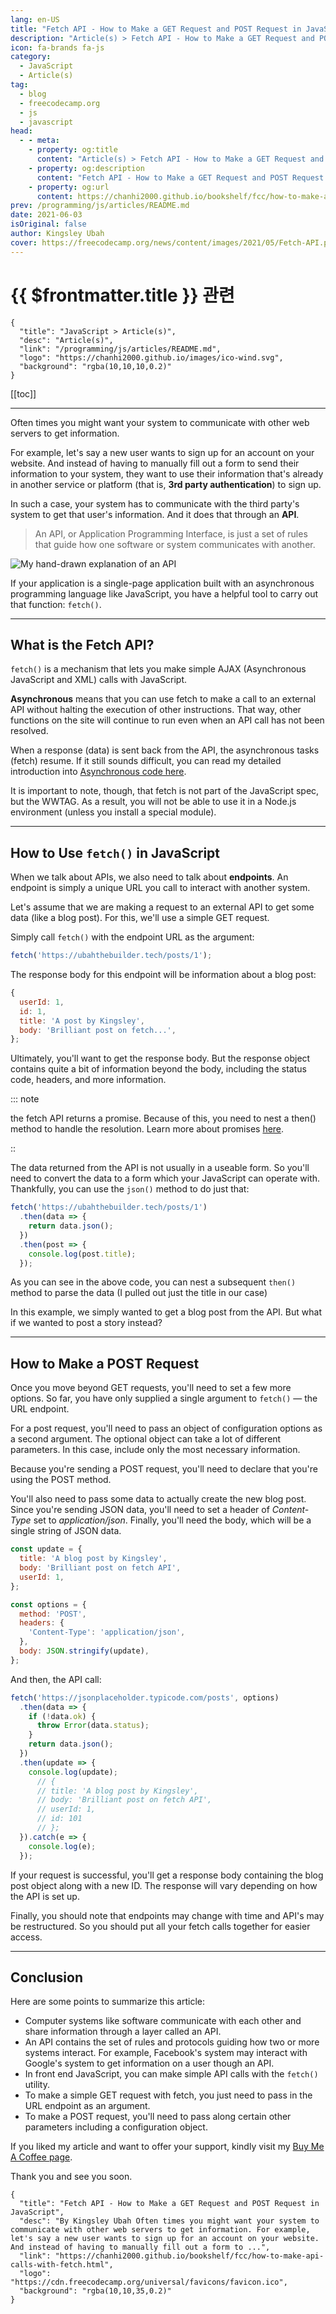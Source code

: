 ```yaml
---
lang: en-US
title: "Fetch API - How to Make a GET Request and POST Request in JavaScript"
description: "Article(s) > Fetch API - How to Make a GET Request and POST Request in JavaScript"
icon: fa-brands fa-js
category:
  - JavaScript
  - Article(s)
tag:
  - blog
  - freecodecamp.org
  - js
  - javascript
head:
  - - meta:
    - property: og:title
      content: "Article(s) > Fetch API - How to Make a GET Request and POST Request in JavaScript"
    - property: og:description
      content: "Fetch API - How to Make a GET Request and POST Request in JavaScript"
    - property: og:url
      content: https://chanhi2000.github.io/bookshelf/fcc/how-to-make-api-calls-with-fetch.html
prev: /programming/js/articles/README.md
date: 2021-06-03
isOriginal: false
author: Kingsley Ubah
cover: https://freecodecamp.org/news/content/images/2021/05/Fetch-API.png
---
```


# {{ $frontmatter.title }} 관련

```component VPCard
{
  "title": "JavaScript > Article(s)",
  "desc": "Article(s)",
  "link": "/programming/js/articles/README.md",
  "logo": "https://chanhi2000.github.io/images/ico-wind.svg",
  "background": "rgba(10,10,10,0.2)"
}
```

[[toc]]

---

<SiteInfo
  name="Fetch API - How to Make a GET Request and POST Request in JavaScript"
  desc="By Kingsley Ubah Often times you might want your system to communicate with other web servers to get information. For example, let's say a new user wants to sign up for an account on your website. And instead of having to manually fill out a form to ..."
  url="https://freecodecamp.org/news/how-to-make-api-calls-with-fetch"
  logo="https://cdn.freecodecamp.org/universal/favicons/favicon.ico"
  preview="https://freecodecamp.org/news/content/images/2021/05/Fetch-API.png"/>

Often times you might want your system to communicate with other web servers to get information.

For example, let's say a new user wants to sign up for an account on your website. And instead of having to manually fill out a form to send their information to your system, they want to use their information that's already in another service or platform (that is, **3rd party authentication**) to sign up.

In such a case, your system has to communicate with the third party's system to get that user's information. And it does that through an **API**.

> An API, or Application Programming Interface, is just a set of rules that guide how one software or system communicates with another.

![My hand-drawn explanation of an API](https://freecodecamp.org/news/content/images/2021/05/IMG_20210530_115853.jpg)

If your application is a single-page application built with an asynchronous programming language like JavaScript, you have a helpful tool to carry out that function: `fetch()`.

---

## What is the Fetch API?

`fetch()` is a mechanism that lets you make simple AJAX (Asynchronous JavaScript and XML) calls with JavaScript.

**Asynchronous** means that you can use fetch to make a call to an external API without halting the execution of other instructions. That way, other functions on the site will continue to run even when an API call has not been resolved.

When a response (data) is sent back from the API, the asynchronous tasks (fetch) resume. If it still sounds difficult, you can read my detailed introduction into [Asynchronous code here](https://ubahthebuilder.tech/introduction-to-asynchronous-programming-with-javascript).

It is important to note, though, that fetch is not part of the JavaScript spec, but the WWTAG. As a result, you will not be able to use it in a Node.js environment (unless you install a special module).

---

## How to Use `fetch()` in JavaScript

When we talk about APIs, we also need to talk about **endpoints**. An endpoint is simply a unique URL you call to interact with another system.

Let's assume that we are making a request to an external API to get some data (like a blog post). For this, we'll use a simple GET request.

Simply call `fetch()` with the endpoint URL as the argument:

```js
fetch('https://ubahthebuilder.tech/posts/1');
```

The response body for this endpoint will be information about a blog post:

```js
{
  userId: 1,
  id: 1,
  title: 'A post by Kingsley',
  body: 'Brilliant post on fetch...',
};
```

Ultimately, you'll want to get the response body. But the response object contains quite a bit of information beyond the body, including the status code, headers, and more information.

::: note

the fetch API returns a promise. Because of this, you need to nest a then() method to handle the resolution. Learn more about promises [<VPIcon icon="fas fa-globe"/>here](https://ubahthebuilder.tech/introduction-to-asynchronous-programming-with-javascript).

::

The data returned from the API is not usually in a useable form. So you'll need to convert the data to a form which your JavaScript can operate with. Thankfully, you can use the `json()` method to do just that:

```js
fetch('https://ubahthebuilder.tech/posts/1')
  .then(data => {
    return data.json();
  })
  .then(post => {
    console.log(post.title);
  });
```

As you can see in the above code, you can nest a subsequent `then()` method to parse the data (I pulled out just the title in our case)

In this example, we simply wanted to get a blog post from the API. But what if we wanted to post a story instead?

---

## How to Make a POST Request

Once you move beyond GET requests, you'll need to set a few more options. So far, you have only supplied a single argument to `fetch()` — the URL endpoint.

For a post request, you'll need to pass an object of configuration options as a second argument. The optional object can take a lot of different parameters. In this case, include only the most necessary information.

Because you're sending a POST request, you'll need to declare that you're using the POST method.

You'll also need to pass some data to actually create the new blog post. Since you're sending JSON data, you'll need to set a header of *Content-Type* set to *application/json*. Finally, you'll need the body, which will be a single string of JSON data.

```js
const update = {
  title: 'A blog post by Kingsley',
  body: 'Brilliant post on fetch API',
  userId: 1,
};

const options = {
  method: 'POST',
  headers: {
    'Content-Type': 'application/json',
  },
  body: JSON.stringify(update),
};
```

And then, the API call:

```js
fetch('https://jsonplaceholder.typicode.com/posts', options)
  .then(data => {
    if (!data.ok) {
      throw Error(data.status);
    }
    return data.json();
  })
  .then(update => {
    console.log(update);
      // {
      // title: 'A blog post by Kingsley',
      // body: 'Brilliant post on fetch API',
      // userId: 1,
      // id: 101
      // };
  }).catch(e => {
    console.log(e);
  });
```

If your request is successful, you'll get a response body containing the blog post object along with a new ID. The response will vary depending on how the API is set up.

Finally, you should note that endpoints may change with time and API's may be restructured. So you should put all your fetch calls together for easier access.

---

## Conclusion

Here are some points to summarize this article:

- Computer systems like software communicate with each other and share information through a layer called an API.
- An API contains the set of rules and protocols guiding how two or more systems interact. For example, Facebook's system may interact with Google's system to get information on a user though an API.
- In front end JavaScript, you can make simple API calls with the `fetch()` utility.
- To make a simple GET request with fetch, you just need to pass in the URL endpoint as an argument.
- To make a POST request, you'll need to pass along certain other parameters including a configuration object.

If you liked my article and want to offer your support, kindly visit my [Buy Me A Coffee page](https://buymeacoffee.com/ubahthebuilder).

Thank you and see you soon.

<!-- START: ARTICLE CARD -->
```component VPCard
{
  "title": "Fetch API - How to Make a GET Request and POST Request in JavaScript",
  "desc": "By Kingsley Ubah Often times you might want your system to communicate with other web servers to get information. For example, let's say a new user wants to sign up for an account on your website. And instead of having to manually fill out a form to ...",
  "link": "https://chanhi2000.github.io/bookshelf/fcc/how-to-make-api-calls-with-fetch.html",
  "logo": "https://cdn.freecodecamp.org/universal/favicons/favicon.ico",
  "background": "rgba(10,10,35,0.2)"
}
```